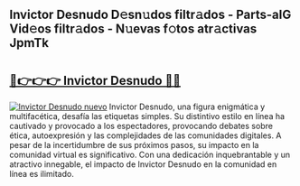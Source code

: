 ## Invictor Desnudo D𝚎sn𝚞dos filtr𝚊dos - Parts-aIG Vid𝚎os filtr𝚊dos - N𝚞evas f𝚘tos atr𝚊ctivas JpmTk

# <h2><a href="http://mbbmxgq.tromn.icu/?c=Invictor+Desnudo">🔗👉👉👉 Invictor Desnudo 🔗🔗</a></h2>

[![Invictor Desnudo nuevo](https://i.imgur.com/pEAQMta.gif)](http://mbbmxgq.tromn.icu/?c=Invictor+Desnudo)
Invictor Desnudo, una figura enigmática y multifacética, desafía las etiquetas simples. Su distintivo estilo en línea ha cautivado y provocado a los espectadores, provocando debates sobre ética, autoexpresión y las complejidades de las comunidades digitales. A pesar de la incertidumbre de sus próximos pasos, su impacto en la comunidad virtual es significativo. Con una dedicación inquebrantable y un atractivo innegable, el impacto de Invictor Desnudo en la comunidad en línea es ilimitado.
